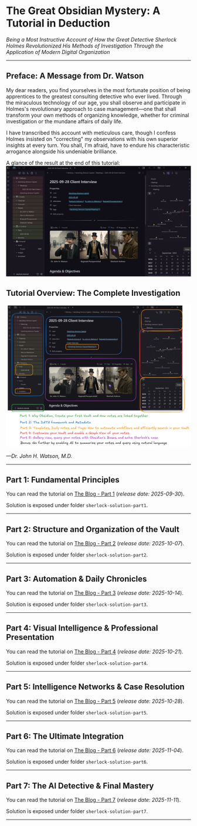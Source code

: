 # The Great Obsidian Mystery: A Tutorial in Deduction

_Being a Most Instructive Account of How the Great Detective Sherlock Holmes Revolutionized His Methods of Investigation Through the Application of Modern Digital Organization_

---

## Preface: A Message from Dr. Watson

My dear readers, you find yourselves in the most fortunate position of being apprentices to the greatest consulting detective who ever lived. Through the miraculous technology of our age, you shall observe and participate in Holmes's revolutionary approach to case management—one that shall transform your own methods of organizing knowledge, whether for criminal investigation or the mundane affairs of daily life.

I have transcribed this account with meticulous care, though I confess Holmes insisted on "correcting" my observations with his own superior insights at every turn. You shall, I'm afraid, have to endure his characteristic arrogance alongside his undeniable brilliance.

A glance of the result at the end of this tutorial:
![screenshot](https://raw.githubusercontent.com/dsalathe/obsidian-tutorial/main/obsidian-tutorial/images/ScreenshotResultGlobal.png)

## Tutorial Overview: The Complete Investigation

![screenshot](https://raw.githubusercontent.com/dsalathe/obsidian-tutorial/main/obsidian-tutorial/images/ScreenshotResultGlobalAnnotated.png)

_—Dr. John H. Watson, M.D._

---

## Part 1: Fundamental Principles

You can read the tutorial on [The Blog - Part 1](https://dsalathe.github.io/blog/#/blog/15) (_release date: 2025-09-30_).

Solution is exposed under folder `sherlock-solution-part1`.

---

## Part 2: Structure and Organization of the Vault

You can read the tutorial on [The Blog - Part 2](https://dsalathe.github.io/blog/#/blog/16) (_release date: 2025-10-07_).

Solution is exposed under folder `sherlock-solution-part2`.

---

## Part 3: Automation & Daily Chronicles

You can read the tutorial on [The Blog - Part 3](https://dsalathe.github.io/blog/#/blog/17) (_release date: 2025-10-14_).

Solution is exposed under folder `sherlock-solution-part3`.

---

## Part 4: Visual Intelligence & Professional Presentation

You can read the tutorial on [The Blog - Part 4](https://dsalathe.github.io/blog/#/blog/18) (_release date: 2025-10-21_).

Solution is exposed under folder `sherlock-solution-part4`.

---

## Part 5: Intelligence Networks & Case Resolution

You can read the tutorial on [The Blog - Part 5](https://dsalathe.github.io/blog/#/blog/19) (_release date: 2025-10-28_).

Solution is exposed under folder `sherlock-solution-part5`.

---

## Part 6: The Ultimate Integration

You can read the tutorial on [The Blog - Part 6](https://dsalathe.github.io/blog/#/blog/20) (_release date: 2025-11-04_).

Solution is exposed under folder `sherlock-solution-part6`.

---

## Part 7: The AI Detective & Final Mastery

You can read the tutorial on [The Blog - Part 7](https://dsalathe.github.io/blog/#/blog/21) (_release date: 2025-11-11_).

Solution is exposed under folder `sherlock-solution-part7`.

---
